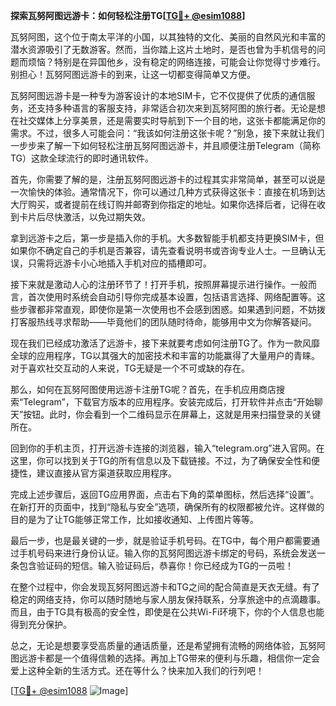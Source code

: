 **探索瓦努阿图远游卡：如何轻松注册TG[[TG💪+ @esim1088](https://t.me/s/esim1088)]**

瓦努阿图，这个位于南太平洋的小国，以其独特的文化、美丽的自然风光和丰富的潜水资源吸引了无数游客。然而，当你踏上这片土地时，是否也曾为手机信号的问题而烦恼？特别是在异国他乡，没有稳定的网络连接，可能会让你觉得寸步难行。别担心！瓦努阿图远游卡的到来，让这一切都变得简单又方便。

瓦努阿图远游卡是一种专为游客设计的本地SIM卡，它不仅提供了优质的通信服务，还支持多种语言的客服支持，非常适合初次来到瓦努阿图的旅行者。无论是想在社交媒体上分享美景，还是需要实时导航到下一个目的地，这张卡都能满足你的需求。不过，很多人可能会问：“我该如何注册这张卡呢？”别急，接下来就让我们一步步来了解一下如何轻松注册瓦努阿图远游卡，并且顺便注册Telegram（简称TG）这款全球流行的即时通讯软件。

首先，你需要了解的是，注册瓦努阿图远游卡的过程其实非常简单，甚至可以说是一次愉快的体验。通常情况下，你可以通过几种方式获得这张卡：直接在机场到达大厅购买，或者提前在线订购并邮寄到你指定的地址。如果你选择后者，记得在收到卡片后尽快激活，以免过期失效。

拿到远游卡之后，第一步是插入你的手机。大多数智能手机都支持更换SIM卡，但如果你不确定自己的手机是否兼容，请先查看说明书或咨询专业人士。一旦确认无误，只需将远游卡小心地插入手机对应的插槽即可。

接下来就是激动人心的注册环节了！打开手机，按照屏幕提示进行操作。一般而言，首次使用时系统会自动引导你完成基本设置，包括语言选择、网络配置等。这些步骤都非常直观，即使你是第一次使用也不会感到困惑。如果遇到问题，不妨拨打客服热线寻求帮助——毕竟他们的团队随时待命，能够用中文为你解答疑问。

现在我们已经成功激活了远游卡，接下来就要考虑如何注册TG了。作为一款风靡全球的应用程序，TG以其强大的加密技术和丰富的功能赢得了大量用户的青睐。对于喜欢社交互动的人来说，TG无疑是一个不可或缺的存在。

那么，如何在瓦努阿图使用远游卡注册TG呢？首先，在手机应用商店搜索“Telegram”，下载官方版本的应用程序。安装完成后，打开软件并点击“开始聊天”按钮。此时，你会看到一个二维码显示在屏幕上，这就是用来扫描登录的关键所在。

回到你的手机主页，打开远游卡连接的浏览器，输入“telegram.org”进入官网。在这里，你可以找到关于TG的所有信息以及下载链接。不过，为了确保安全性和便捷性，建议直接从官方渠道获取应用程序。

完成上述步骤后，返回TG应用界面，点击右下角的菜单图标，然后选择“设置”。在新打开的页面中，找到“隐私与安全”选项，确保所有的权限都被允许。这样做的目的是为了让TG能够正常工作，比如接收通知、上传图片等等。

最后一步，也是最关键的一步，就是验证手机号码。在TG中，每个用户都需要通过手机号码来进行身份认证。输入你的瓦努阿图远游卡绑定的号码，系统会发送一条包含验证码的短信。输入验证码后，恭喜你！你已经成为TG的一员啦！

在整个过程中，你会发现瓦努阿图远游卡和TG之间的配合简直是天衣无缝。有了稳定的网络支持，你可以随时随地与家人朋友保持联系，分享旅途中的点滴趣事。而且，由于TG具有极高的安全性，即使是在公共Wi-Fi环境下，你的个人信息也能得到充分保护。

总之，无论是想要享受高质量的通话质量，还是希望拥有流畅的网络体验，瓦努阿图远游卡都是一个值得信赖的选择。再加上TG带来的便利与乐趣，相信你一定会爱上这种全新的生活方式。还在等什么？快来加入我们的行列吧！

[[TG💪+ @esim1088](https://t.me/s/esim1088) ![Image](https://i.postimg.cc/4NQfJmqS/Snipaste-2025-05-13-00-14-12.png)]